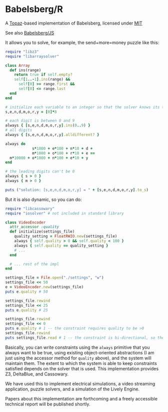 Babelsberg/R
============

A [Topaz](http://www.topazruby.com)-based implementation of Babelsberg, licensed under [MIT](https://github.com/timfel/babelsberg-r/blob/interacting-solvers/LICENSE)

See also [Babelsberg/JS](https://github.com/timfel/babelsberg-js)

It allows you to solve, for example, the send+more=money puzzle like this:
```ruby
require "libz3"
require "libarraysolver"

class Array
  def ins(range)
    return true if self.empty?
    self[1..-1].ins(range) &&
      self[0] >= range.first &&
      self[0] <= range.last
  end
end

# initialize each variable to an integer so that the solver knows its type
s,e,n,d,m,o,r,y = [0]*8

# each digit is between 0 and 9
always { [s,e,n,d,m,o,r,y].ins(0..9) } 
# all digits
always { [s,e,n,d,m,o,r,y].alldifferent? }

always do
            s*1000 + e*100 + n*10 + d +
            m*1000 + o*100 + r*10 + e ==
  m*10000 + o*1000 + n*100 + e*10 + y
end

# the leading digits can't be 0
always { s > 0 }
always { m > 0 }

puts ("solution: [s,e,n,d,m,o,r,y] = " + [s,e,n,d,m,o,r,y].to_s)
```

But it is also dynamic, so you can do:
```ruby
require "libcassowary"
require "iosolver" # not included in standard library

class VideoEncoder
  attr_accessor :quality
  def initialize(settings_file)
    quality_setting = FloatRWIO.new(settings_file)
    always { self.quality > 0 && self.quality < 100 }
    always { self.quality == quality_setting }
    # ...
  end

  # ... rest of the impl
end

settings_file = File.open("./settings", "w")
settings_file << 50
e = VideoEncoder.new(settings_file)
puts e.quality # 50

settings_file.rewind
settings_file << 25
puts e.quality # 25

settings_file.rewind
settings_file << 0
puts e.quality # 1 -- the constraint requires quality to be >0
settings_file.rewind
puts settings_file.read # 1 -- the constraint is bi-directional, so the file was updated
```

Basically, you can write constraints using the `always` primitive that you always want to be true,
using existing object-oriented abstractions (I am just using the accessor method for `quality` above),
and the system will maintain them. The extent to which the system is able to keep constraints
satisfied depends on the solver that is used. This implementation provides Z3, DeltaBlue, and
Cassowary.

We have used this to implement electrical simulations, a video streaming application,
puzzle solvers, and a simulation of the Lively Engine.

Papers about this implementation are forthcoming and a freely accessible technical report
will be published shortly.
